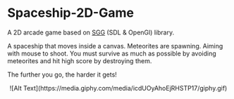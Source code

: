 # Spaceship-2D-Game

A 2D arcade game based on [SGG](https://github.com/cgaueb/sgg/blob/main/README.md) (SDL & OpenGl) library.

A spaceship that moves inside a canvas. Meteorites are spawning. Aiming with mouse to shoot.
You must survive as much as possible by avoiding meteorites and hit high score by destroying them.

The further you go, the harder it gets!

<p align="center">  ![Alt Text](https://media.giphy.com/media/icdUOyAhoEjRHSTP17/giphy.gif) </p>
